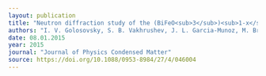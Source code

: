 ```yaml
---
layout: publication
title: "Neutron diffraction study of the (BiFeO<sub>3</sub>)<sub>1-x</sub>(PbTiO<sub>3</sub>)<sub>x</sub> solid solution: Nanostructured multiferroic system"
authors: "I. V. Golosovsky, S. B. Vakhrushev, J. L. Garcia-Munoz, M. Brunelli, W.-M. Zhu, Z.-G. Ye & V. Skumryev"
date: 08.01.2015
year: 2015
journal: "Journal of Physics Condensed Matter"
source: https://doi.org/10.1088/0953-8984/27/4/046004
---
```

